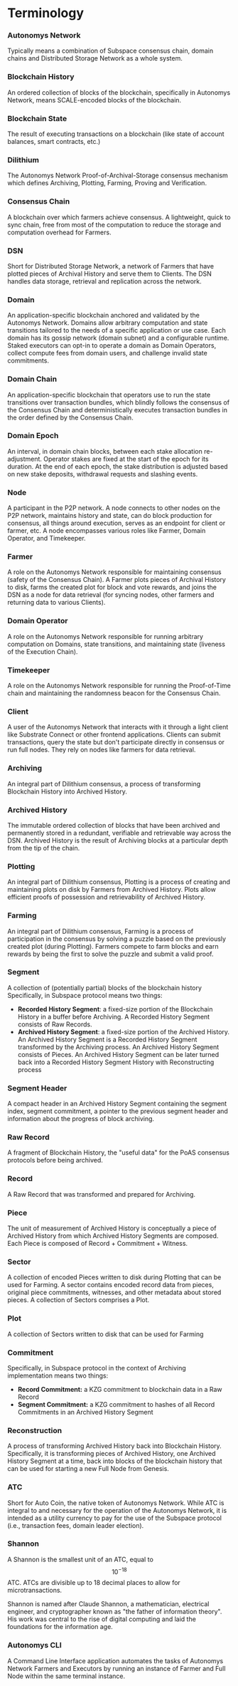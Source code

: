 # Terminology

### Autonomys Network

Typically means a combination of Subspace consensus chain, domain chains and Distributed Storage Network as a whole system.

### Blockchain History

An ordered collection of blocks of the blockchain, specifically in Autonomys Network, means SCALE-encoded blocks of the blockchain.

### Blockchain State

The result of executing transactions on a blockchain (like state of account balances, smart contracts, etc.)

### Dilithium

The Autonomys Network Proof-of-Archival-Storage consensus mechanism which defines Archiving, Plotting, Farming, Proving and Verification.

### Consensus Chain

A blockchain over which farmers achieve consensus. A lightweight, quick to sync chain, free from most of the computation to reduce the storage and computation overhead for Farmers.

### DSN

Short for Distributed Storage Network, a network of Farmers that have plotted pieces of Archival History and serve them to Clients. The DSN handles data storage, retrieval and replication across the network.

### Domain

An application-specific blockchain anchored and validated by the Autonomys Network. Domains allow arbitrary computation and state transitions tailored to the needs of a specific application or use case. Each domain has its gossip network (domain subnet) and a configurable runtime. Staked executors can opt-in to operate a domain as Domain Operators, collect compute fees from domain users, and challenge invalid state commitments.

### Domain Chain

An application-specific blockchain that operators use to run the state transitions over transaction bundles, which blindly follows the consensus of the Consensus Chain and deterministically executes transaction bundles in the order defined by the Consensus Chain.

### Domain Epoch

An interval, in domain chain blocks, between each stake allocation re-adjustment. Operator stakes are fixed at the start of the epoch for its duration. At the end of each epoch, the stake distribution is adjusted based on new stake deposits, withdrawal requests and slashing events.

### Node

A participant in the P2P network. A node connects to other nodes on the P2P network, maintains history and state, can do block production for consensus, all things around execution, serves as an endpoint for client or farmer, etc. A node encompasses various roles like Farmer, Domain Operator, and Timekeeper.

### Farmer

A role on the Autonomys Network responsible for maintaining consensus (safety of the Consensus Chain). A Farmer plots pieces of Archival History to disk, farms the created plot for block and vote rewards, and joins the DSN as a node for data retrieval (for syncing nodes, other farmers and returning data to various Clients).

### Domain Operator

A role on the Autonomys Network responsible for running arbitrary computation on Domains, state transitions, and maintaining state (liveness of the Execution Chain).

### Timekeeper

A role on the Autonomys Network responsible for running the Proof-of-Time chain and maintaining the randomness beacon for the Consensus Chain.

### Client

A user of the Autonomys Network that interacts with it through a light client like Substrate Connect or other frontend applications. Clients can submit transactions, query the state but don't participate directly in consensus or run full nodes. They rely on nodes like farmers for data retrieval.

### Archiving

An integral part of Dilithium consensus, a process of transforming Blockchain History into Archived History.

### Archived History

The immutable ordered collection of blocks that have been archived and permanently stored in a redundant, verifiable and retrievable way across the DSN. Archived History is the result of Archiving blocks at a particular depth from the tip of the chain.

### Plotting

An integral part of Dilithium consensus, Plotting is a process of creating and maintaining plots on disk by Farmers from Archived History. Plots allow efficient proofs of possession and retrievability of Archived History.

### Farming

An integral part of Dilithium consensus, Farming is a process of participation in the consensus by solving a puzzle based on the previously created plot (during Plotting). Farmers compete to farm blocks and earn rewards by being the first to solve the puzzle and submit a valid proof.

### Segment

A collection of (potentially partial) blocks of the blockchain history Specifically, in Subspace protocol means two things:

* **Recorded History Segment**: a fixed-size portion of the Blockchain History in a buffer before Archiving. A Recorded History Segment consists of Raw Records.
* **Archived History Segment**: a fixed-size portion of the Archived History. An Archived History Segment is a Recorded History Segment transformed by the Archiving process. An Archived History Segment consists of Pieces. An Archived History Segment can be later turned back into a Recorded History Segment History with Reconstructing process

### Segment Header

A compact header in an Archived History Segment containing the segment index, segment commitment, a pointer to the previous segment header and information about the progress of block archiving.

### Raw Record

A fragment of Blockchain History, the "useful data" for the PoAS consensus protocols before being archived.

### Record

A Raw Record that was transformed and prepared for Archiving.

### Piece

The unit of measurement of Archived History is conceptually a piece of Archived History from which Archived History Segments are composed. Each Piece is composed of Record + Commitment + Witness.

### Sector

A collection of encoded Pieces written to disk during Plotting that can be used for Farming. A sector contains encoded record data from pieces, original piece commitments, witnesses, and other metadata about stored pieces. A collection of Sectors comprises a Plot.

### Plot

A collection of Sectors written to disk that can be used for Farming

### Commitment

Specifically, in Subspace protocol in the context of Archiving implementation means two things:

* **Record Commitment:** a KZG commitment to blockchain data in a Raw Record
* **Segment Commitment:** a KZG commitment to hashes of all Record Commitments in an Archived History Segment

### Reconstruction

A process of transforming Archived History back into Blockchain History. Specifically, it is transforming pieces of Archived History, one Archived History Segment at a time, back into blocks of the blockchain history that can be used for starting a new Full Node from Genesis.

### ATC

Short for Auto Coin, the native token of Autonomys Network. While ATC is integral to and necessary for the operation of the Autonomys Network, it is intended as a utility currency to pay for the use of the Subspace protocol (i.e., transaction fees, domain leader election).

### Shannon

A Shannon is the smallest unit of an ATC, equal to $$10^{-18}$$ATC. ATCs are divisible up to 18 decimal places to allow for microtransactions.

Shannon is named after Claude Shannon, a mathematician, electrical engineer, and cryptographer known as "the father of information theory". His work was central to the rise of digital computing and laid the foundations for the information age.

### Autonomys CLI

A Command Line Interface application automates the tasks of Autonomys Network Farmers and Executors by running an instance of Farmer and Full Node within the same terminal instance.

